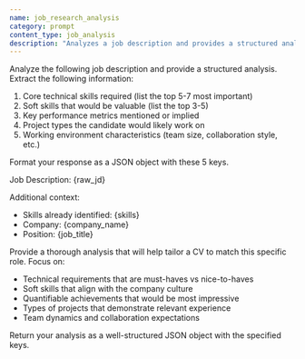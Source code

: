 ```yaml
---
name: job_research_analysis
category: prompt
content_type: job_analysis
description: "Analyzes a job description and provides a structured analysis."
---
```

Analyze the following job description and provide a structured analysis.
Extract the following information:

1. Core technical skills required (list the top 5-7 most important)
2. Soft skills that would be valuable (list the top 3-5)
3. Key performance metrics mentioned or implied
4. Project types the candidate would likely work on
5. Working environment characteristics (team size, collaboration style, etc.)

Format your response as a JSON object with these 5 keys.

Job Description:
{raw_jd}

Additional context:
- Skills already identified: {skills}
- Company: {company_name}
- Position: {job_title}

Provide a thorough analysis that will help tailor a CV to match this specific role. Focus on:
- Technical requirements that are must-haves vs nice-to-haves
- Soft skills that align with the company culture
- Quantifiable achievements that would be most impressive
- Types of projects that demonstrate relevant experience
- Team dynamics and collaboration expectations

Return your analysis as a well-structured JSON object with the specified keys.